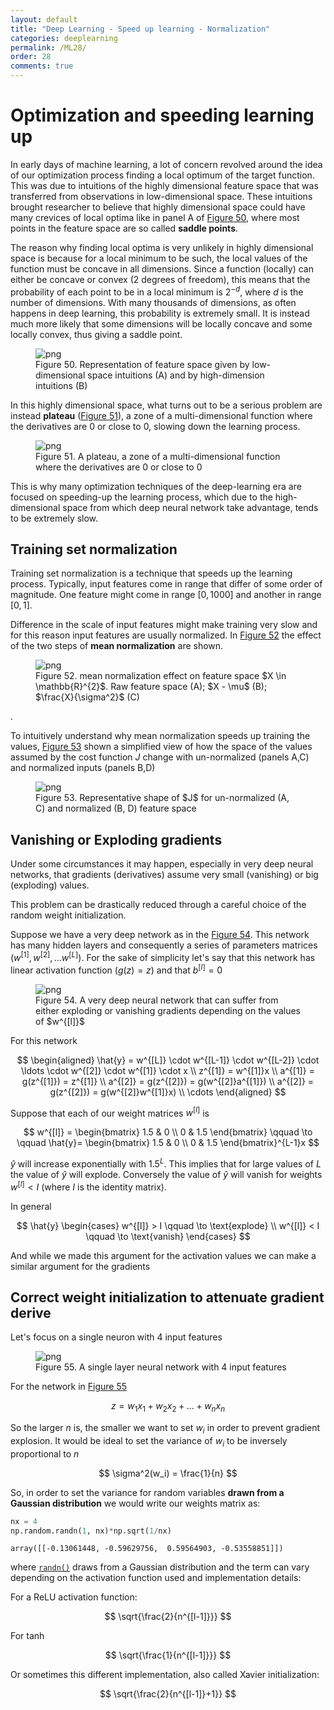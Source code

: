 ```yaml
---
layout: default
title: "Deep Learning - Speed up learning - Normalization"
categories: deeplearning
permalink: /ML28/
order: 28
comments: true
---
```


# Optimization and speeding learning up
In early days of machine learning, a lot of concern revolved around the idea of our optimization process finding a local optimum of the target function. This was due to intuitions of the highly dimensional feature space that was transferred from observations in low-dimensional space. These intuitions brought researcher to believe that highly dimensional space could have many crevices of local optima like in panel A of <a href="#fig:featurespaceintuition">Figure 50</a>, where most points in the feature space are so called **saddle points**. 

The reason why finding local optima is very unlikely in highly dimensional space is because for a local minimum to be such, the local values of the function must be concave in all dimensions. Since a function (locally) can either be concave or convex (2 degrees of freedom), this means that the probability of each point to be in a local minimum is $2^{-d}$, where $d$ is the number of dimensions. With many thousands of dimensions, as often happens in deep learning, this probability is extremely small. It is instead much more likely that some dimensions will be locally concave and some locally convex, thus giving a saddle point.


    

<figure id="fig:featurespaceintuition">
    <img src="{{site.baseurl}}/pages/ML-28-DeepLearningNorm_files/ML-28-DeepLearningNorm_2_0.png" alt="png">
    <figcaption>Figure 50. Representation of feature space given by low-dimensional space intuitions (A) and by high-dimension intuitions (B)</figcaption>
</figure>

In this highly dimensional space, what turns out to be a serious problem are instead **plateau** (<a href="#fig:plateau">Figure 51</a>), a zone of a multi-dimensional function where the derivatives are 0 or close to 0, slowing down the learning process.


    

<figure id="fig:plateau">
    <img src="{{site.baseurl}}/pages/ML-28-DeepLearningNorm_files/ML-28-DeepLearningNorm_4_0.png" alt="png">
    <figcaption>Figure 51. A plateau, a zone of a multi-dimensional function where the derivatives are 0 or close to 0</figcaption>
</figure>

This is why many optimization techniques of the deep-learning era are focused on speeding-up the learning process, which due to the high-dimensional space from which deep neural network take advantage, tends to be extremely slow. 

## Training set normalization
Training set normalization is a technique that speeds up the learning process. Typically, input features come in range that differ of some order of magnitude. One feature might come in range $[0, 1000]$ and another in range $[0, 1]$. 

Difference in the scale of input features might make training very slow and for this reason input features are usually normalized. In <a href="#fig:meannorm">Figure 52</a> the effect of the two steps of **mean normalization** are shown.


    

<figure id="fig:meannorm">
    <img src="{{site.baseurl}}/pages/ML-28-DeepLearningNorm_files/ML-28-DeepLearningNorm_6_0.png" alt="png">
    <figcaption>Figure 52. mean normalization effect on feature space $X \in \mathbb{R}^{2}$. Raw feature space (A); $X - \mu$ (B); $\frac{X}{\sigma^2}$ (C)</figcaption>
</figure>.

To intuitively understand why mean normalization speeds up training the values, <a href="#fig:costnorm">Figure 53</a> shown a simplified view of how the space of the values assumed by the cost function $J$ change with un-normalized (panels A,C) and normalized inputs (panels B,D)


    

<figure id="fig:costnorm">
    <img src="{{site.baseurl}}/pages/ML-28-DeepLearningNorm_files/ML-28-DeepLearningNorm_8_0.png" alt="png">
    <figcaption>Figure 53. Representative shape of $J$ for un-normalized (A, C) and normalized (B, D) feature space</figcaption>
</figure>

## Vanishing or Exploding gradients
Under some circumstances it may happen, especially in very deep neural networks, that gradients (derivatives) assume very small (vanishing) or big (exploding) values.

This problem can be drastically reduced through a careful choice of the random weight initialization.

Suppose we have a very deep network as in the <a href="#fig:superdeep">Figure 54</a>. This network has many hidden layers and consequently a series of parameters matrices $(w^{[1]}, w^{[2]}, \dots w^{[L]})$. For the sake of simplicity let's say that this network has linear activation function ($g(z) = z$) and that $b^{[l]}=0$


    

<figure id="fig:superdeep">
    <img src="{{site.baseurl}}/pages/ML-28-DeepLearningNorm_files/ML-28-DeepLearningNorm_11_0.png" alt="png">
    <figcaption>Figure 54. A very deep neural network that can suffer from either exploding or vanishing gradients depending on the values of $w^{[l]}$</figcaption>
</figure>

For this network

$$
\begin{aligned}
\hat{y} = w^{[L]} \cdot w^{[L-1]} \cdot w^{[L-2]} \cdot \ldots \cdot w^{[2]} \cdot  w^{[1]} \cdot x \\
z^{[1]} = w^{[1]}x \\
a^{[1]} = g(z^{[1]}) = z^{[1]} \\
a^{[2]}  =  g(z^{[2]}) =  g(w^{[2]}a^{[1]}) \\
a^{[2]}  =  g(z^{[2]}) =  g(w^{[2]}w^{[1]}x) \\
\cdots
\end{aligned}
$$

Suppose that each of our weight matrices $w^{[l]}$ is

$$
w^{[l]} = 
\begin{bmatrix}
1.5 & 0 \\
0 & 1.5
\end{bmatrix}
\qquad \to \qquad 
\hat{y}=
\begin{bmatrix}
1.5 & 0 \\
0 & 1.5
\end{bmatrix}^{L-1}x
$$

$\hat{y}$ will increase exponentially with $1.5^L$. This implies that for large values of $L$ the value of $\hat{y}$ will explode. Conversely the value of $\hat{y}$ will vanish for weights $w^{[l]} < I$ (where $I$ is the identity matrix). 

In general 

$$
\hat{y} 
\begin{cases}
w^{[l]} > I \qquad \to \text{explode} \\ 
w^{[l]} < I \qquad \to \text{vanish}
\end{cases}
$$

And while we made this argument for the activation values we can make a similar argument for the gradients

## Correct weight initialization to attenuate gradient derive

Let's focus on a single neuron with 4 input features


    

<figure id="fig:onelayernn">
    <img src="{{site.baseurl}}/pages/ML-28-DeepLearningNorm_files/ML-28-DeepLearningNorm_14_0.png" alt="png">
    <figcaption>Figure 55. A single layer neural network with 4 input features</figcaption>
</figure>

For the network in <a href="#fig:onelayernn">Figure 55</a>

$$
z = w_1x_1 + w_2x_2 + \ldots + w_nx_n
$$

So the larger $n$ is, the smaller we want to set $w_i$ in order to prevent gradient explosion. It would be ideal to set the variance of $w_i$ to be inversely proportional to $n$

$$
\sigma^2(w_i) = \frac{1}{n}
$$

So, in order to set the variance for random variables **drawn from a Gaussian distribution** we would write our weights matrix as:


```python
nx = 4
np.random.randn(1, nx)*np.sqrt(1/nx)
```




    array([[-0.13061448, -0.59629756,  0.59564903, -0.53558851]])



where [`randn()`](https://numpy.org/doc/stable/reference/random/generated/numpy.random.randn.html) draws from a Gaussian distribution and the term can vary depending on the activation function used and implementation details:

For a ReLU activation function:

$$
\sqrt{\frac{2}{n^{[l-1]}}}
$$

For $\tanh$

$$
\sqrt{\frac{1}{n^{[l-1]}}}
$$

Or sometimes this different implementation, also called Xavier initialization:

$$
\sqrt{\frac{2}{n^{[l-1]}+1}}
$$
